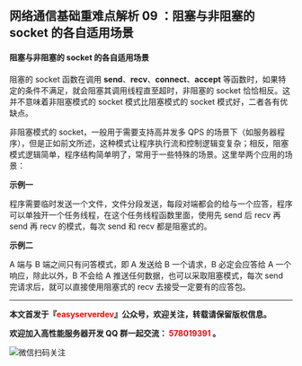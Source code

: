 ## 网络通信基础重难点解析 09 ：阻塞与非阻塞的 socket 的各自适用场景



#### 阻塞与非阻塞的 socket 的各自适用场景

阻塞的 socket 函数在调用 **send**、**recv**、**connect**、**accept** 等函数时，如果特定的条件不满足，就会阻塞其调用线程直至超时，非阻塞的 socket 恰恰相反。这并不意味着非阻塞模式的 socket 模式比阻塞模式的 socket 模式好，二者各有优缺点。

非阻塞模式的 socket，一般用于需要支持高并发多 QPS 的场景下（如服务器程序），但是正如前文所述，这种模式让程序执行流和控制逻辑变复杂；相反，阻塞模式逻辑简单，程序结构简单明了，常用于一些特殊的场景。这里举两个应用的场景：

**示例一**

程序需要临时发送一个文件，文件分段发送，每段对端都会的给与一个应答，程序可以单独开一个任务线程，在这个任务线程函数里面，使用先 send 后 recv 再 send 再 recv 的模式，每次 send 和 recv 都是阻塞式的。

**示例二**

A 端与 B 端之间只有问答模式，即 A 发送给 B 一个请求，B 必定会应答给 A 一个响应，除此以外，B 不会给 A 推送任何数据，也可以采取阻塞模式，每次 send 完请求后，就可以直接使用阻塞式的 recv 去接受一定要有的应答包。







------

**本文首发于『<font color=red>easyserverdev</font>』公众号，欢迎关注，转载请保留版权信息。**

**欢迎加入高性能服务器开发 QQ 群一起交流：<font color=red> 578019391 </font>。**

![微信扫码关注](http://www.hootina.org/github_easyserverdev/articlelogo.jpg)